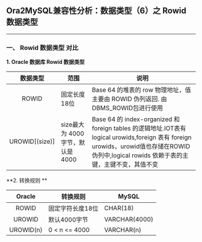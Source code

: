 ## Ora2MySQL兼容性分析：数据类型（6）之 Rowid 数据类型
---

### 一、 Rowid 数据类型 对比

**1. Oracle 数据库 Rowid 数据类型**

|数据类型|范围|说明|
|:-:|-|-|
|ROWID|固定长度18位|Base 64 的堆表的 row 物理地址，值主要由 ROWID 伪列返回. 由DBMS_ROWID包进行使用|
|UROWID[(size)]|size最大为 4000 字节，默认是4000|Base 64 的 index-organized 和 foreign tables 的逻辑地址.IOT表有 logical urowids,foreign 表有 foreign urowids，urowid值也存储在ROWID 伪列中,logical rowids 依赖于表的主键，主键不变，其值不变|

**2. 转换规则 **

|Oracle|转换规则|MySQL|
|:-:|-|-|
|ROWID|固定字符长度18位|CHAR(18)|
|UROWID|默认4000字节|VARCHAR(4000)|
|UROWID(n)| 0 < n <= 4000|VARCHAR(n)|
